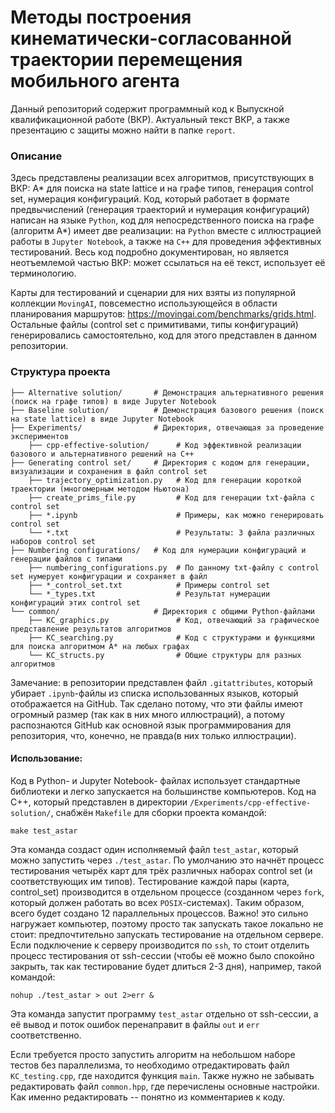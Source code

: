 # Методы построения кинематически-согласованной траектории перемещения мобильного агента

Данный репозиторий содержит программный код к Выпускной квалификационной работе (ВКР). Актуальный текст ВКР, а также презентацию с защиты можно найти в папке `report`. 


### Описание

Здесь представлены реализации всех алгоритмов, присутствующих в ВКР: A* для поиска на state lattice и на графе типов, генерация control set, нумерация конфигураций. Код, который работает в формате предвычислений (генерация траекторий и нумерация конфигураций) написан на языке `Python`, код для непосредственного поиска на графе (алгоритм A*) имеет две реализации: на `Python` вместе с иллюстрацией работы в `Jupyter Notebook`, а также на `C++` для проведения эффективных тестирований. Весь код подробно документирован, но является неотъемлемой частью ВКР: может ссылаться на её текст, использует её терминологию. 

Карты для тестирований и сценарии для них взяты из популярной коллекции `MovingAI`, повсеместно использующейся в области планирования маршрутов: https://movingai.com/benchmarks/grids.html. Остальные файлы (control set с примитивами, типы конфигураций) генерировались самостоятельно, код для этого представлен в данном репозитории.

### Структура проекта

```
├── Alternative solution/       # Демонстрация альтернативного решения (поиск на графе типов) в виде Jupyter Notebook      
├── Baseline solution/          # Демонстрация базового решения (поиск на state lattice) в виде Jupyter Notebook 
├── Experiments/                # Директория, отвечающая за проведение экспериментов
    ├── cpp-effective-solution/      # Код эффективной реализации базового и альтернативного решений на C++ 
├── Generating control set/     # Директория с кодом для генерации, визуализации и сохранения в файл control set 
    ├── trajectory_optimization.py   # Код для генерации короткой траектории (многомерным методом Ньютона)
    ├── create_prims_file.py         # Код для генерации txt-файла с control set
    ├── *.ipynb                      # Примеры, как можно генерировать control set
    └── *.txt                        # Результаты: 3 файла различных наборов control set
├── Numbering configurations/   # Код для нумерации конфигураций и генерации файлов с типами
    ├── numbering_configurations.py  # По данному txt-файлу с control set нумерует конфигурации и сохраняет в файл
    ├── *_control_set.txt            # Примеры control set
    └── *_types.txt                  # Результат нумерации конфигураций этих control set
└── common/                     # Директория c общими Python-файлами
    ├── KC_graphics.py               # Код, отвечающий за графическое представление результатов алгоритмов
    ├── KC_searching.py              # Код с структурами и функциями для поиска алгоритмом A* на любых графах
    └── KC_structs.py                # Общие структуры для разных алгоритмов
```

Замечание: в репозитории представлен файл `.gitattributes`, который убирает `.ipynb`-файлы из списка использованных языков, который отображается на GitHub. Так сделано потому, что эти файлы имеют огромный размер (так как в них много
иллюстраций), а потому распознаются GitHub как основной язык программирования для репозитория, что, конечно, не правда(в них только иллюстрации).


#### Использование:

Код в Python- и Jupyter Notebook- файлах использует стандартные библиотеки и легко запускается на большинстве компьютеров. Код на C++, который представлен в директории `/Experiments/cpp-effective-solution/`, снабжён `Makefile` для сборки проекта командой:

```
make test_astar
```

Эта команда создаст один исполняемый файл `test_astar`, который можно запустить через `./test_astar`. По умолчанию это начнёт процесс тестирования четырёх карт для трёх различных наборах control set (и соответствующих им типов). Тестирование каждой пары (карта, control_set) производится в отдельном процессе (созданном через `fork`, который должен работать во всех `POSIX`-системах). Таким образом, всего будет создано 12 параллельных процессов. Важно! это сильно нагружает компьютер, поэтому просто так запускать такое локально не стоит: предпочтительно запускать тестирование на отдельном сервере. Если подключение к серверу производится по `ssh`, то стоит отделить процесс тестирования от ssh-сессии (чтобы её можно было спокойно закрыть, так как тестирование будет длиться 2-3 дня), например, такой командой:
```
nohup ./test_astar > out 2>err &
```
Эта команда запустит программу `test_astar` отдельно от ssh-сессии, а её вывод и поток ошибок перенаправит в файлы `out` и `err` соответственно.

Если требуется просто запустить алгоритм на небольшом наборе тестов без параллелизма, то необходимо отредактировать файл `KC_testing.cpp`, где находится функция `main`. Также нужно не забывать редактировать файл `common.hpp`, где перечислены основные настройки. Как именно редактировать -- понятно из комментариев к коду.

